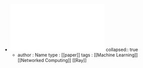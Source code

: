- ![Tune - A Research Platform for Distributed Model Selection and Training.pdf](../assets/Tune_-_A_Research_Platform_for_Distributed_Model_Selection_and_Training_1672677273030_0.pdf)
  collapsed:: true
	- author : Name
	  type : [[paper]]
	  tags : [[Machine Learning]] [[Networked Computing]] [[Ray]]